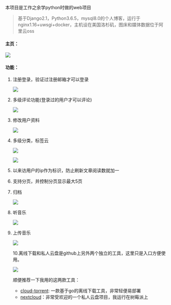 本项目是工作之余学python时做的web项目

> 基于Django2.1，Python3.6.5，mysql8.0的个人博客，运行于nginx1.16+uwsgi+docker，主机设在美国洛杉矶，图床和媒体数据位于阿里云oss

#### 主页：

![](https://pandacoderblog.oss-cn-shanghai.aliyuncs.com/倾听/20200216151113.png)

#### 功能：

1. 注册登录，验证过注册邮箱才可以登录

   ![](https://pandacoderblog.oss-cn-shanghai.aliyuncs.com/倾听/20200216145128.png)

2. 多级评论功能(登录过的用户才可以评论)

   ![](https://pandacoderblog.oss-cn-shanghai.aliyuncs.com/倾听/20200216145426.png)

3. 修改用户资料

   ![](https://pandacoderblog.oss-cn-shanghai.aliyuncs.com/倾听/1581836136946.png)

4. 多级分类，标签云

   ![](https://pandacoderblog.oss-cn-shanghai.aliyuncs.com/倾听/20200216145814.png)

   ![](https://pandacoderblog.oss-cn-shanghai.aliyuncs.com/倾听/20200216145732.png)

5. 以来访用户的ip作为标识，防止刷新文章阅读数就加一

6. 支持分页，并控制分页显示最大5页

7. 归档

   ![](https://pandacoderblog.oss-cn-shanghai.aliyuncs.com/倾听/20200216150143.png)

8. 听音乐

   ![](https://pandacoderblog.oss-cn-shanghai.aliyuncs.com/倾听/20200216150249.png)

9. 上传音乐

   ![](https://pandacoderblog.oss-cn-shanghai.aliyuncs.com/倾听/20200216150352.png)

   10.离线下载和私人云盘是github上另外两个独立的工具，这里只是入口方便使用。

   ![](https://pandacoderblog.oss-cn-shanghai.aliyuncs.com/倾听/20200216150540.png)

   顺便推荐一下我用的这两款工具：

   - [cloud-torrent](https://github.com/jpillora/cloud-torrent):  一款基于go的离线下载工具，非常轻便易部署
   - [nextcloud](https://nextcloud.com/)：非常受欢迎的一个私人云盘项目，我运行在树莓派上
